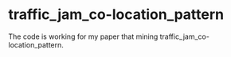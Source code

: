 # traffic_jam_co-location_pattern
The code is working for my paper that mining traffic_jam_co-location_pattern.
